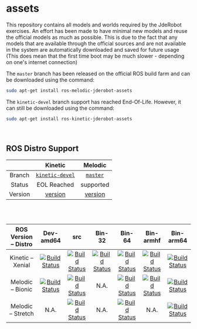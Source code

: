 # assets

This repository contains all models and worlds required by the JdeRobot exercises. An effort has been made to have minimal new models and reuse the official models as much as possible. This is due to the fact that any models that are available through the official sources and are not available in the system are automatically downloaded and saved for future usage (This does mean that the first time boot may be much slower - depending on one's internet connection)


The `master` branch has been released on the official ROS build farm and can be downloaded using the command:

```bash
sudo apt-get install ros-melodic-jderobot-assets
```


The `kinetic-devel` branch support has reached End-Of-Life. However, it can still be downloaded using the command:

```bash
sudo apt-get install ros-kinetic-jderobot-assets
```


<br />

## ROS Distro Support

|         | Kinetic | Melodic |
|:-------:|:-------:|:-------:|
| Branch  | [`kinetic-devel`](https://github.com/JdeRobot/assets/tree/kinetic-devel) | [`master`](https://github.com/JdeRobot/assets/tree/master)
| Status  |  EOL Reached | supported |
| Version | [version](http://repositories.ros.org/status_page/ros_kinetic_default.html?q=jderobot_assets) | [version](http://repositories.ros.org/status_page/ros_melodic_default.html?q=jderobot_assets) |

<br /><br />

**ROS Version – Distro**|**Dev-amd64**|**src**|**Bin-32**|**Bin-64**|**Bin-armhf**|**Bin-arm64**
:-----:|:-----:|:-----:|:-----:|:-----:|:-----:|:-----:
Kinetic – Xenial|[![Build Status](http://build.ros.org/job/Kdev__jderobot_assets__ubuntu_xenial_amd64/badge/icon)](http://build.ros.org/job/Kdev__jderobot_assets__ubuntu_xenial_amd64/)|[![Build Status](http://build.ros.org/job/Kdev__jderobot_assets__ubuntu_xenial_amd64/badge/icon)](http://build.ros.org/job/Kdev__jderobot_assets__ubuntu_xenial_amd64/) | [![Build Status](http://build.ros.org/job/Kbin_uX32__jderobot_assets__ubuntu_xenial_i386__binary/badge/icon)](http://build.ros.org/job/Kbin_uX32__jderobot_assets__ubuntu_xenial_i386__binary/) | [![Build Status](http://build.ros.org/job/Kbin_uxhf_uXhf__jderobot_assets__ubuntu_xenial_armhf__binary/badge/icon)](http://build.ros.org/job/Kbin_uxhf_uXhf__jderobot_assets__ubuntu_xenial_armhf__binary/) |  [![Build Status](http://build.ros.org/job/Kbin_uxhf_uXhf__jderobot_assets__ubuntu_xenial_armhf__binary/badge/icon)](http://build.ros.org/job/Kbin_uxhf_uXhf__jderobot_assets__ubuntu_xenial_armhf__binary/) | [![Build Status](http://build.ros.org/job/Kbin_uxv8_uXv8__jderobot_assets__ubuntu_xenial_arm64__binary/badge/icon)](http://build.ros.org/job/Kbin_uxv8_uXv8__jderobot_assets__ubuntu_xenial_arm64__binary/)
Melodic – Bionic| [![Build Status](http://build.ros.org/job/Mdev__jderobot_assets__ubuntu_bionic_amd64/badge/icon)](http://build.ros.org/job/Mdev__jderobot_assets__ubuntu_bionic_amd64/)| [![Build Status](http://build.ros.org/job/Msrc_uB__jderobot_assets__ubuntu_bionic__source/badge/icon)](http://build.ros.org/job/Msrc_uB__jderobot_assets__ubuntu_bionic__source/) | N.A. | [![Build Status](http://build.ros.org/job/Mbin_uB64__jderobot_assets__ubuntu_bionic_amd64__binary/badge/icon)](http://build.ros.org/job/Mbin_uB64__jderobot_assets__ubuntu_bionic_amd64__binary/)  |  [![Build Status](http://build.ros.org/job/Mbin_ubhf_uBhf__jderobot_assets__ubuntu_bionic_armhf__binary/badge/icon)](http://build.ros.org/job/Mbin_ubhf_uBhf__jderobot_assets__ubuntu_bionic_armhf__binary/) |  [![Build Status](http://build.ros.org/job/Mbin_dsv8_dSv8__jderobot_assets__debian_stretch_arm64__binary/badge/icon)](http://build.ros.org/job/Mbin_dsv8_dSv8__jderobot_assets__debian_stretch_arm64__binary/)
Melodic – Stretch | N.A. | [![Build Status](http://build.ros.org/job/Msrc_dS__jderobot_assets__debian_stretch__source/badge/icon)](http://build.ros.org/job/Msrc_dS__jderobot_assets__debian_stretch__source/) | N.A. |  [![Build Status](http://build.ros.org/job/Mbin_ds_dS64__jderobot_assets__debian_stretch_amd64__binary/badge/icon)](http://build.ros.org/job/Mbin_ds_dS64__jderobot_assets__debian_stretch_amd64__binary/)  | N.A. | [![Build Status](http://build.ros.org/job/Mbin_dsv8_dSv8__jderobot_assets__debian_stretch_arm64__binary/badge/icon)](http://build.ros.org/job/Mbin_dsv8_dSv8__jderobot_assets__debian_stretch_arm64__binary/)
